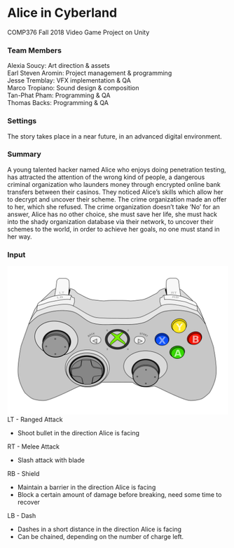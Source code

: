 # Alice in Cyberland
COMP376 Fall 2018 Video Game Project on Unity    
### Team Members
Alexia Soucy: Art direction & assets  
Earl Steven Aromin: Project management & programming    
Jesse Tremblay: VFX implementation & QA  
Marco Tropiano: Sound design & composition  
Tan-Phat Pham: Programming & QA  
Thomas Backs: Programming & QA  
### Settings
The story takes place in a near future, in an advanced digital environment.    

### Summary
A young talented hacker named Alice who enjoys doing penetration testing, has attracted the attention of the wrong kind of people, a dangerous criminal organization who launders money through encrypted online bank transfers between their casinos. They noticed Alice’s skills which allow her to decrypt and uncover their scheme. The crime organization made an offer to her, which she refused. The crime organization doesn’t take ‘No’ for an answer, Alice has no other choice, she must save her life, she must hack into the shady organization database via their network, to uncover their schemes to the world, in order to achieve her goals, no one must stand in her way.

### Input
![My image](/xbox-controller.png)    
LT - Ranged Attack    
  * Shoot bullet in the direction Alice is facing
    
RT - Melee Attack    
  * Slash attack with blade
    
RB - Shield
  * Maintain a barrier in the direction Alice is facing
  * Block a certain amount of damage before breaking, need some time to recover
    
LB - Dash    
  * Dashes in a short distance in the direction Alice is facing
  * Can be chained, depending on the number of charge left.
